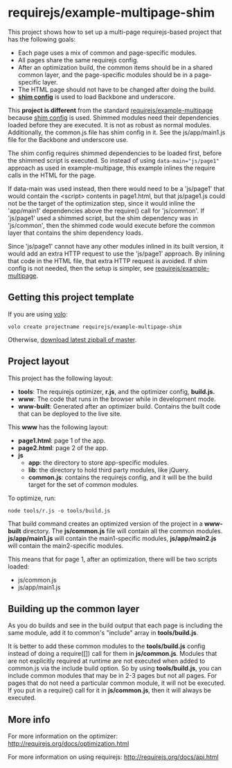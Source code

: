# requirejs/example-multipage-shim

This project shows how to set up a multi-page requirejs-based project that has
the following goals:

* Each page uses a mix of common and page-specific modules.
* All pages share the same requirejs config.
* After an optimization build, the common items should be in a shared common
layer, and the page-specific modules should be in a page-specific layer.
* The HTML page should not have to be changed after doing the build.
* **[shim config](http://requirejs.org/docs/api.html#config-shim)** is used to
load Backbone and underscore.

This **project is different** from the standard
[requirejs/example-multipage](https://github.com/requirejs/example-multipage)
because [shim config](http://requirejs.org/docs/api.html#config-shim)
is used. Shimmed modules need their dependencies loaded before they are executed.
It is not as robust as normal modules. Additionally, the common.js file has
shim config in it. See the js/app/main1.js file for the Backbone and underscore
use.

The shim config requires shimmed dependencies to be loaded first, before
the shimmed script is executed. So instead of using `data-main="js/page1"`
approach as used in example-multipage, this example inlines the require calls
in the HTML for the page.

If data-main was used instead, then there would need to be a 'js/page1' that
would contain the &lt;script&gt; contents in page1.html, but that js/page1.js could
not be the target of the optimization step, since it would inline the
'app/main1' dependencies above the require() call for 'js/common'. If 'js/page1'
used a shimmed script, but the shim dependency was in 'js/common', then the
shimmed code would execute before the common layer that contains the shim
dependency loads.

Since 'js/page1' cannot have any other modules inlined in its
built version, it would add an extra HTTP request to use the 'js/page1' approach.
By inlining that code in the HTML file, that extra HTTP request is avoided. If
shim config is not needed, then the setup is simpler, see
[requirejs/example-multipage](https://github.com/requirejs/example-multipage).

## Getting this project template

If you are using [volo](https://github.com/volojs/volo):

    volo create projectname requirejs/example-multipage-shim

Otherwise,
[download latest zipball of master](https://github.com/requirejs/example-multipage-shim/zipball/master).

## Project layout

This project has the following layout:

* **tools**: The requirejs optimizer, **r.js**, and the optimizer config,
**build.js.**
* **www**: The code that runs in the browser while in development mode.
* **www-built**: Generated after an optimizer build. Contains the built code
that can be deployed to the live site.

This **www** has the following layout:

* **page1.html**: page 1 of the app.
* **page2.html**: page 2 of the app.
* **js**
    * **app**: the directory to store app-specific modules.
    * **lib**: the directory to hold third party modules, like jQuery.
    * **common.js**: contains the requirejs config, and it will be the build
    target for the set of common modules.

To optimize, run:

    node tools/r.js -o tools/build.js

That build command creates an optimized version of the project in a
**www-built** directory. The **js/common.js** file will contain all the common
modules. **js/app/main1.js** will contain the main1-specific modules,
**js/app/main2.js** will contain the main2-specific modules.

This means that for page 1, after an optimization, there will be two scripts
loaded:

* js/common.js
* js/app/main1.js

## Building up the common layer

As you do builds and see in the build output that each page is including the
same module, add it to common's "include" array in **tools/build.js**.

It is better to add these common modules to the **tools/build.js** config
instead of doing a require([]) call for them in **js/common.js**. Modules that
are not explicitly required at runtime are not executed when added to common.js
via the include build option. So by using **tools/build.js**, you can include
common modules that may be in 2-3 pages but not all pages. For pages that do
not need a particular common module, it will not be executed. If you put in a
require() call for it in **js/common.js**, then it will always be executed.

## More info

For more information on the optimizer:
http://requirejs.org/docs/optimization.html

For more information on using requirejs:
http://requirejs.org/docs/api.html

